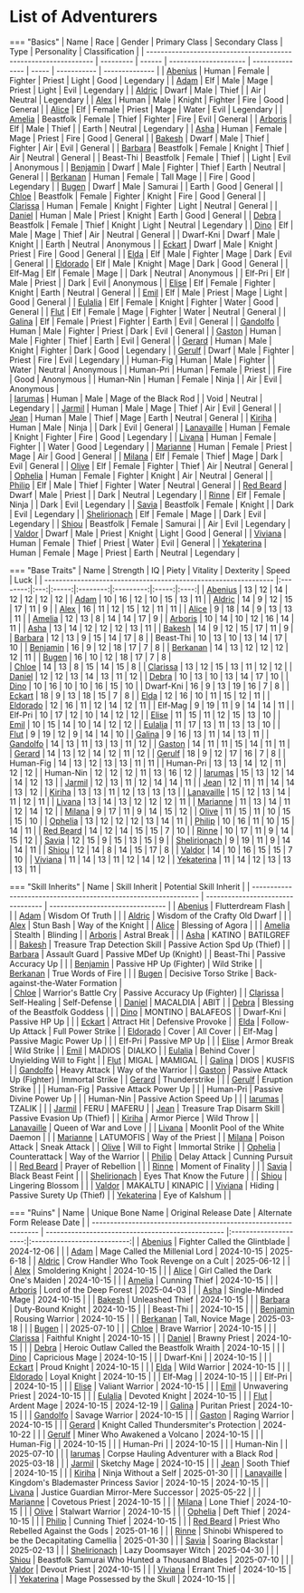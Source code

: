 # List of Adventurers

=== "Basics"
    | Name                                                            | Race      | Gender | Primary Class         | Secondary Class | Type  | Personality | Classification |
    | --------------------------------------------------------------- | --------- | ------ | --------------------- | --------------- | ----- | ----------- | -------------- |
    | [Abenius](./legendary-adventurers/details/Abenius.md)           | Human     | Female | Fighter               | Priest          | Light | Good        | Legendary      |
    | [Adam](./legendary-adventurers/details/Adam.md)                 | Elf       | Male   | Mage                  | Priest          | Light | Evil        | Legendary      |
    | [Aldric](./legendary-adventurers/details/Aldric.md)             | Dwarf     | Male   | Thief                 |                 | Air   | Neutral     | Legendary      |
    | [Alex](./general-adventurers/details/Alex.md)                   | Human     | Male   | Knight                | Fighter         | Fire  | Good        | General        |
    | [Alice](./legendary-adventurers/details/Alice.md)               | Elf       | Female | Priest                | Mage            | Water | Evil        | Legendary      |
    | [Amelia](./general-adventurers/details/Amelia.md)               | Beastfolk | Female | Thief                 | Fighter         | Fire  | Evil        | General        |
    | [Arboris](./legendary-adventurers/details/Arboris.md)           | Elf       | Male   | Thief                 |                 | Earth | Neutral     | Legendary      |
    | [Asha](./general-adventurers/details/Asha.md)                   | Human     | Female | Mage                  | Priest          | Fire  | Good        | General        |
    | [Bakesh](./general-adventurers/details/Bakesh.md)               | Dwarf     | Male   | Thief                 | Fighter         | Air   | Evil        | General        |
    | [Barbara](./general-adventurers/details/Barbara.md)             | Beastfolk | Female | Knight                | Thief           | Air   | Neutral     | General        |
    | Beast-Thi                                                       | Beastfolk | Female | Thief                 |                 | Light | Evil        | Anonymous      |
    | [Benjamin](./general-adventurers/details/Benjamin.md)           | Dwarf     | Male   | Fighter               | Thief           | Earth | Neutral     | General        |
    | [Berkanan](./legendary-adventurers/details/Berkanan.md)         | Human     | Female | Tall Mage             |                 | Fire  | Good        | Legendary      |
    | [Bugen](./general-adventurers/details/Bugen.md)                 | Dwarf     | Male   | Samurai               |                 | Earth | Good        | General        |
    | [Chloe](./general-adventurers/details/Chloe.md)                 | Beastfolk | Female | Fighter               | Knight          | Fire  | Good        | General        |
    | [Clarissa](./general-adventurers/details/Clarissa.md)           | Human     | Female | Knight                | Fighter         | Light | Neutral     | General        |
    | [Daniel](./general-adventurers/details/Daniel.md)               | Human     | Male   | Priest                | Knight          | Earth | Good        | General        |
    | [Debra](./legendary-adventurers/details/Debra.md)               | Beastfolk | Female | Thief                 | Knight          | Light | Neutral     | Legendary      |
    | [Dino](./general-adventurers/details/Dino.md)                   | Elf       | Male   | Mage                  | Thief           | Air   | Neutral     | General        |
    | Dwarf-Kni                                                       | Dwarf     | Male   | Knight                |                 | Earth | Neutral     | Anonymous      |
    | [Eckart](./general-adventurers/details/Eckart.md)               | Dwarf     | Male   | Knight                | Priest          | Fire  | Good        | General        |
    | [Elda](./general-adventurers/details/Elda.md)                   | Elf       | Male   | Fighter               | Mage            | Dark  | Evil        | General        |
    | [Eldorado](./general-adventurers/details/Eldorado.md)           | Elf       | Male   | Knight                | Mage            | Dark  | Good        | General        |
    | Elf-Mag                                                         | Elf       | Female | Mage                  |                 | Dark  | Neutral     | Anonymous      |
    | Elf-Pri                                                         | Elf       | Male   | Priest                |                 | Dark  | Evil        | Anonymous      |
    | [Elise](./general-adventurers/details/Elise.md)                 | Elf       | Female | Fighter               | Knight          | Earth | Neutral     | General        |
    | [Emil](./general-adventurers/details/Emil.md)                   | Elf       | Male   | Priest                | Mage            | Light | Good        | General        |
    | [Eulalia](./general-adventurers/details/Eulalia.md)             | Elf       | Female | Knight                | Fighter         | Water | Good        | General        |
    | [Flut](./general-adventurers/details/Flut.md)                   | Elf       | Female | Mage                  | Fighter         | Water | Neutral     | General        |
    | [Galina](./general-adventurers/details/Galina.md)               | Elf       | Female | Priest                | Fighter         | Earth | Evil        | General        |
    | [Gandolfo](./general-adventurers/details/Gandolfo.md)           | Human     | Male   | Fighter               | Priest          | Dark  | Evil        | General        |
    | [Gaston](./general-adventurers/details/Gaston.md)               | Human     | Male   | Fighter               | Thief           | Earth | Evil        | General        |
    | [Gerard](./legendary-adventurers/details/Gerard.md)             | Human     | Male   | Knight                | Fighter         | Dark  | Good        | Legendary      |
    | [Gerulf](./legendary-adventurers/details/Gerulf.md)             | Dwarf     | Male   | Fighter               | Priest          | Fire  | Evil        | Legendary      |
    | Human-Fig                                                       | Human     | Male   | Fighter               |                 | Water | Neutral     | Anonymous      |
    | Human-Pri                                                       | Human     | Female | Priest                |                 | Fire  | Good        | Anonymous      |
    | Human-Nin                                                       | Human     | Female | Ninja                 |                 | Air   | Evil        | Anonymous      |    
    | [Iarumas](./legendary-adventurers/details/Iarumas.md)           | Human     | Male   | Mage of the Black Rod |                 | Void  | Neutral     | Legendary      |
    | [Jarmil](./general-adventurers/details/Jarmil.md)               | Human     | Male   | Mage                  | Thief           | Air   | Evil        | General        |
    | [Jean](./general-adventurers/details/Jean.md)                   | Human     | Male   | Thief                 | Mage            | Earth | Neutral     | General        |
    | [Kiriha](./general-adventurers/details/Kiriha.md)               | Human     | Male   | Ninja                 |                 | Dark  | Evil        | General        |
    | [Lanavaille](./legendary-adventurers/details/Lanavaille.md)     | Human     | Female | Knight                | Fighter         | Fire  | Good        | Legendary      |
    | [Livana](./legendary-adventurers/details/Livana.md)             | Human     | Female | Fighter               |                 | Water | Good        | Legendary      |
    | [Marianne](./general-adventurers/details/Marianne.md)           | Human     | Female | Priest                | Mage            | Air   | Good        | General        |
    | [Milana](./general-adventurers/details/Milana.md)               | Elf       | Female | Thief                 | Mage            | Dark  | Evil        | General        |
    | [Olive](./general-adventurers/details/Olive.md)                 | Elf       | Female | Fighter               | Thief           | Air   | Neutral     | General        |
    | [Ophelia](./general-adventurers/details/Ophelia.md)             | Human     | Female | Fighter               | Knight          | Air   | Neutral     | General        |
    | [Philip](./general-adventurers/details/Philip.md)               | Elf       | Male   | Thief                 | Fighter         | Water | Neutral     | General        |
    | [Red Beard](./legendary-adventurers/details/Red-Beard.md)       | Dwarf     | Male   | Priest                |                 | Dark  | Neutral     | Legendary      |
    | [Rinne](./legendary-adventurers/details/Rinne.md)               | Elf       | Female | Ninja                 |                 | Dark  | Evil        | Legendary      |
    | [Savia](./legendary-adventurers/details/Savia.md)               | Beastfolk | Female | Knight                |                 | Dark  | Evil        | Legendary      |
    | [Shelirionach](./legendary-adventurers/details/Shelirionach.md) | Elf       | Female | Mage                  |                 | Dark  | Evil        | Legendary      |
    | [Shiou](./legendary-adventurers/details/Shiou.md)               | Beastfolk | Female | Samurai               |                 | Air   | Evil        | Legendary      |    
    | [Valdor](./general-adventurers/details/Valdor.md)               | Dwarf     | Male   | Priest                | Knight          | Light | Good        | General        |
    | [Viviana](./general-adventurers/details/Viviana.md)             | Human     | Female | Thief                 | Priest          | Water | Evil        | General        |
    | [Yekaterina](./legendary-adventurers/details/Yekaterina.md)     | Human     | Female | Mage                  | Priest          | Earth | Neutral     | Legendary      |

=== "Base Traits"
    | Name                                                            | Strength |  IQ | Piety | Vitality | Dexterity | Speed | Luck |
    | --------------------------------------------------------------- |:--------:|:---:|:-----:|:--------:|:---------:|:-----:|:----:|
    | [Abenius](./legendary-adventurers/details/Abenius.md)           |    13    |  12 |   14  |    12    |     12    |   12  |  12  |
    | [Adam](./legendary-adventurers/details/Adam.md)                 |    10    |  16 |   12  |    10    |     15    |   13  |  11  |
    | [Aldric](./legendary-adventurers/details/Aldric.md)             |    14    |  9  |   12  |    15    |     17    |   11  |   9  |
    | [Alex](./general-adventurers/details/Alex.md)                   |    16    |  11 |   12  |    15    |     12    |   11  |  11  |
    | [Alice](./legendary-adventurers/details/Alice.md)               |    9     |  18 |   14  |    9     |     13    |   13  |  11  |
    | [Amelia](./general-adventurers/details/Amelia.md)               |    12    |  13 |   8   |    14    |     14    |   17  |  9   |
    | [Arboris](./legendary-adventurers/details/Arboris.md)           |    10    |  14 |   10  |    12    |     16    |   14  |  11  |
    | [Asha](./general-adventurers/details/Asha.md)                   |    13    |  14 |   12  |    12    |     12    |   13  |  11  |
    | [Bakesh](./general-adventurers/details/Bakesh.md)               |    14    |  9  |   12  |    15    |     17    |   11  |  9   |
    | [Barbara](./general-adventurers/details/Barbara.md)             |    12    |  13 |   9   |    15    |     14    |   17  |  8   |
    | Beast-Thi                                                       |    10    |  13 |   10  |    13    |     14    |   17  |  10  |
    | [Benjamin](./general-adventurers/details/Benjamin.md)           |    16    |  9  |   12  |    18    |     17    |   7   |  8   |
    | [Berkanan](./legendary-adventurers/details/Berkanan.md)         |    14    |  13 |   12  |    12    |     12    |   12  |  11  |
    | [Bugen](./general-adventurers/details/Bugen.md)                 |    16    |  10 |   12  |    18    |     17    |   7   |  8   |        
    | [Chloe](./general-adventurers/details/Chloe.md)                 |    14    |  13 |   8   |    15    |     14    |   15  |  8   |
    | [Clarissa](./general-adventurers/details/Clarissa.md)           |    13    |  12 |   15  |    13    |     11    |   12  |  12  |
    | [Daniel](./general-adventurers/details/Daniel.md)               |    12    |  12 |   13  |    14    |     13    |   11  |  12  |
    | [Debra](./legendary-adventurers/details/Debra.md)               |    10    |  13 |   10  |    13    |     14    |   17  |  10  |
    | [Dino](./general-adventurers/details/Dino.md)                   |    10    |  16 |   10  |    10    |     16    |   15  |  10  |
    | Dwarf-Kni                                                       |    16    |  9  |   13  |    19    |     16    |   7   |  8   |
    | [Eckart](./general-adventurers/details/Eckart.md)               |    18    |  9  |   13  |    18    |     15    |   7   |  8   |
    | [Elda](./general-adventurers/details/Elda.md)                   |    12    |  16 |   10  |    11    |     15    |   12  |  11  |
    | [Eldorado](./general-adventurers/details/Eldorado.md)           |    12    |  16 |   11  |    12    |     14    |   12  |  11  |
    | Elf-Mag                                                         |    9     |  19 |   11  |    9     |     14    |   14  |  11  |
    | Elf-Pri                                                         |    10    |  17 |   12  |    10    |     14    |   12  |  12  |
    | [Elise](./general-adventurers/details/Elise.md)                 |    11    |  15 |   11  |    12    |     15    |   13  |  10  |
    | [Emil](./general-adventurers/details/Emil.md)                   |    10    |  15 |   14  |    10    |     14    |   12  |  12  |
    | [Eulalia](./general-adventurers/details/Eulalia.md)             |    11    |  17 |   13  |    11    |     13    |   13  |  10  |
    | [Flut](./general-adventurers/details/Flut.md)                   |    9     |  19 |   12  |    9     |     14    |   14  |  10  |
    | [Galina](./general-adventurers/details/Galina.md)               |    9     |  16 |   13  |    11    |     14    |   13  |  11  |
    | [Gandolfo](./general-adventurers/details/Gandolfo.md)           |    14    |  13 |   11  |    13    |     13    |   11  |  12  |
    | [Gaston](./general-adventurers/details/Gaston.md)               |    14    |  11 |   11  |    15    |     14    |   11  |  11  |
    | [Gerard](./legendary-adventurers/details/Gerard.md)             |    14    |  13 |   12  |    14    |     12    |   11  |  12  |
    | [Gerulf](./legendary-adventurers/details/Gerulf.md)             |    18    |  9  |   12  |    17    |     16    |   7   |  8   |
    | Human-Fig                                                       |    14    |  13 |   12  |    13    |     13    |   11  |  11  |
    | Human-Pri                                                       |    13    |  13 |   14  |    12    |     11    |   12  |  12  |
    | Human-Nin                                                       |    12    |  12 |   12  |    11    |     13    |   16  |  12  |
    | [Iarumas](./legendary-adventurers/details/Iarumas.md)           |    15    |  13 |   12  |    14    |     14    |   12  |  13  |
    | [Jarmil](./general-adventurers/details/Jarmil.md)               |    12    |  13 |   11  |    12    |     14    |   14  |  11  |
    | [Jean](./general-adventurers/details/Jean.md)                   |    12    |  11 |   11  |    14    |     14    |   13  |  12  |
    | [Kiriha](./general-adventurers/details/Kiriha.md)               |    13    |  13 |   11  |    12    |     13    |   13  |  13  |
    | [Lanavaille](./legendary-adventurers/details/Lanavaille.md)     |    15    |  12 |   13  |    14    |     11    |   12  |  11  |
    | [Livana](./legendary-adventurers/details/Livana.md)             |    13    |  14 |   13  |    12    |     12    |   12  |  11  |
    | [Marianne](./general-adventurers/details/Marianne.md)           |    11    |  13 |   14  |    11    |     12    |   14  |  12  |
    | [Milana](./general-adventurers/details/Milana.md)               |    9     |  17 |   11  |    9     |     14    |   15  |  12  |
    | [Olive](./general-adventurers/details/Olive.md)                 |    11    |  15 |   11  |    10    |     15    |   15  |  10  |
    | [Ophelia](./general-adventurers/details/Ophelia.md)             |    13    |  12 |   12  |    12    |     13    |   14  |  11  |
    | [Philip](./general-adventurers/details/Philip.md)               |    10    |  16 |   11  |    10    |     15    |   14  |  11  |
    | [Red Beard](./legendary-adventurers/details/Red-Beard.md)       |    14    |  12 |   14  |    15    |     15    |   7   |  10  |
    | [Rinne](./legendary-adventurers/details/Rinne.md)               |    10    |  17 |   11  |    9     |     14    |   15  |  12  |
    | [Savia](./legendary-adventurers/details/Savia.md)               |    12    |  15 |   9   |    15    |     13    |   15  |  9   |
    | [Shelirionach](./legendary-adventurers/details/Shelirionach.md) |    9     |  19 |   11  |    9     |     14    |   14  |  11  |
    | [Shiou](./legendary-adventurers/details/Shiou.md)               |    12    |  14 |   8   |    14    |     15    |   17  |  8   |
    | [Valdor](./general-adventurers/details/Valdor.md)               |    14    |  10 |   16  |    15    |     15    |   7   |  10  |
    | [Viviana](./general-adventurers/details/Viviana.md)             |    11    |  14 |   13  |    11    |     12    |   14  |  12  |
    | [Yekaterina](./legendary-adventurers/details/Yekaterina.md)     |    11    |  14 |   12  |    13    |     13    |   13  |  11  |

=== "Skill Inherits" 
    | Name                                                            | Skill Inherit                     | Potential Skill Inherit          |
    | --------------------------------------------------------------- | --------------------------------- | -------------------------------- |
    | [Abenius](./legendary-adventurers/details/Abenius.md)           | Flutterdream Flash                |                                  |
    | [Adam](./legendary-adventurers/details/Adam.md)                 | Wisdom Of Truth                   |                                  |
    | [Aldric](./legendary-adventurers/details/Aldric.md)             | Wisdom of the Crafty Old Dwarf    |                                  |
    | [Alex](./general-adventurers/details/Alex.md)                   | Stun Bash                         | Way of the Knight                |
    | [Alice](./legendary-adventurers/details/Alice.md)               | Blessing of Agora                 |                                  |
    | [Amelia](./general-adventurers/details/Amelia.md)               | Stealth                           | Blinding                         |
    | [Arboris](./legendary-adventurers/details/Arboris.md)           | Astral Break                      |                                  |
    | [Asha](./general-adventurers/details/Asha.md)                   | KATINO                            | BATILGREF                        |
    | [Bakesh](./general-adventurers/details/Bakesh.md)               | Treasure Trap Detection Skill     | Passive Action Spd Up (Thief)    |
    | [Barbara](./general-adventurers/details/Barbara.md)             | Assault Guard                     | Passive MDef Up (Knight)         |
    | Beast-Thi                                                       | Passive Accuracy Up               |                                  |
    | [Benjamin](./general-adventurers/details/Benjamin.md)           | Passive HP Up (Fighter)           | Wild Strike                      |
    | [Berkanan](./legendary-adventurers/details/Berkanan.md)         | True Words of Fire                |                                  |
    | [Bugen](./general-adventurers/details/Bugen.md)                 | Decisive Torso Strike             | Back-against-the-Water Formation |    
    | [Chloe](./general-adventurers/details/Chloe.md)                 | Warrior's Battle Cry              | Passive Accuracy Up (Fighter)    |
    | [Clarissa](./general-adventurers/details/Clarissa.md)           | Self-Healing                      | Self-Defense                     |
    | [Daniel](./general-adventurers/details/Daniel.md)               | MACALDIA                          | ABIT                             |
    | [Debra](./legendary-adventurers/details/Debra.md)               | Blessing of the Beastfolk Goddess |                                  |
    | [Dino](./general-adventurers/details/Dino.md)                   | MONTINO                           | BALAFEOS                         |
    | Dwarf-Kni                                                       | Passive HP Up                     |                                  |
    | [Eckart](./general-adventurers/details/Eckart.md)               | Attract Hit                       | Defensive Provoke                |
    | [Elda](./general-adventurers/details/Elda.md)                   | Follow-Up Attack                  | Full Power Strike                |
    | [Eldorado](./general-adventurers/details/Eldorado.md)           | Cover                             | All Cover                        |
    | Elf-Mag                                                         | Passive Magic Power Up            |                                  |
    | Elf-Pri                                                         | Passive MP Up                     |                                  |
    | [Elise](./general-adventurers/details/Elise.md)                 | Armor Break                       | Wild Strike                      |
    | [Emil](./general-adventurers/details/Emil.md)                   | MADIOS                            | DIALKO                           |
    | [Eulalia](./general-adventurers/details/Eulalia.md)             | Behind Cover                      | Unyielding Will to Fight         |
    | [Flut](./general-adventurers/details/Flut.md)                   | MIGAL                             | MAMIGAL                          |
    | [Galina](./general-adventurers/details/Galina.md)               | DIOS                              | KUSFIS                           |
    | [Gandolfo](./general-adventurers/details/Gandolfo.md)           | Heavy Attack                      | Way of the Warrior               |
    | [Gaston](./general-adventurers/details/Gaston.md)               | Passive Attack Up (Fighter)       | Immortal Strike                  |
    | [Gerard](./legendary-adventurers/details/Gerard.md)             | Thunderstrike                     |                                  |
    | [Gerulf](./legendary-adventurers/details/Gerulf.md)             | Eruption Strike                   |                                  |
    | Human-Fig                                                       | Passive Attack Power Up           |                                  |
    | Human-Pri                                                       | Passive Divine Power Up           |                                  |
    | Human-Nin                                                       | Passive Action Speed Up           |                                  |
    | [Iarumas](./legendary-adventurers/details/Iarumas.md)           | TZALIK                            |                                  |
    | [Jarmil](./general-adventurers/details/Jarmil.md)               | FERU                              | MAFERU                           |
    | [Jean](./general-adventurers/details/Jean.md)                   | Treasure Trap Disarm Skill        | Passive Evasion Up (Thief)       |
    | [Kiriha](./general-adventurers/details/Kiriha.md)               | Armor Pierce                      | Wild Throw                       |
    | [Lanavaille](./legendary-adventurers/details/Lanavaille.md)     | Queen of War and Love             |                                  |
    | [Livana](./legendary-adventurers/details/Livana.md)             | Moonlit Pool of the White Daemon  |                                  |
    | [Marianne](./general-adventurers/details/Marianne.md)           | LATUMOFIS                         | Way of the Priest                |
    | [Milana](./general-adventurers/details/Milana.md)               | Poison Attack                     | Sneak Attack                     |
    | [Olive](./general-adventurers/details/Olive.md)                 | Will to Fight                     | Immortal Strike                  |
    | [Ophelia](./general-adventurers/details/Ophelia.md)             | Counterattack                     | Way of the Warrior               |
    | [Philip](./general-adventurers/details/Philip.md)               | Delay Attack                      | Cunning Pursuit                  |
    | [Red Beard](./legendary-adventurers/details/Red-Beard.md)       | Prayer of Rebellion               |                                  |
    | [Rinne](./legendary-adventurers/details/Rinne.md)               | Moment of Finality                |                                  |
    | [Savia](./legendary-adventurers/details/Savia.md)               | Black Beast Feint                 |                                  |
    | [Shelirionach](./legendary-adventurers/details/Shelirionach.md) | Eyes That Know the Future         |                                  |
    | [Shiou](./legendary-adventurers/details/Shiou.md)               | Lingering Blossom                 |                                  |
    | [Valdor](./general-adventurers/details/Valdor.md)               | MAKALTU                           | KINAPIC                          |
    | [Viviana](./general-adventurers/details/Viviana.md)             | Hiding                            | Passive Surety Up (Thief)        |
    | [Yekaterina](./legendary-adventurers/details/Yekaterina.md)     | Eye of Kalshum                    |                                  |

=== "Ruins"
    | Name                                                            | Unique Bone Name                                  | Original Release Date | Alternate Form Release Date |
    | --------------------------------------------------------------- | ------------------------------------------------- |:---------------------:|:---------------------------:|
    | [Abenius](./legendary-adventurers/details/Abenius.md)           | Fighter Called the Glintblade                     |       2024-12-06      |                             |
    | [Adam](./legendary-adventurers/details/Adam.md)                 | Mage Called the Millenial Lord                    |       2024-10-15      |        2025-6-18            |
    | [Aldric](./legendary-adventurers/details/Aldric.md)             | Crow Handler Who Took Revenge on a Cult           |       2025-06-12      |                             |
    | [Alex](./general-adventurers/details/Alex.md)                   | Smoldering Knight                                 |       2024-10-15      |                             |
    | [Alice](./legendary-adventurers/details/Alice.md)               | Girl Called the Dark One's Maiden                 |       2024-10-15      |                             |
    | [Amelia](./general-adventurers/details/Amelia.md)               | Cunning Thief                                     |       2024-10-15      |                             |
    | [Arboris](./legendary-adventurers/details/Arboris.md)           | Lord of the Deep Forest                           |       2025-04-03      |                             |
    | [Asha](./general-adventurers/details/Asha.md)                   | Single-Minded Mage                                |       2024-10-15      |                             |
    | [Bakesh](./general-adventurers/details/Bakesh.md)               | Unleashed Thief                                   |       2024-10-15      |                             |
    | [Barbara](./general-adventurers/details/Barbara.md)             | Duty-Bound Knight                                 |       2024-10-15      |                             |
    | Beast-Thi                                                       |                                                   |       2024-10-15      |                             |
    | [Benjamin](./general-adventurers/details/Benjamin.md)           | Rousing Warrior                                   |       2024-10-15      |                             |
    | [Berkanan](./legendary-adventurers/details/Berkanan.md)         | Tall, Novice Mage                                 |       2025-03-18      |                             |
    | [Bugen](./general-adventurers/details/Bugen.md)                 |                                                   |       2025-07-10      |                             |
    | [Chloe](./general-adventurers/details/Chloe.md)                 | Brave Warrior                                     |       2024-10-15      |                             |
    | [Clarissa](./general-adventurers/details/Clarissa.md)           | Faithful Knight                                   |       2024-10-15      |                             |
    | [Daniel](./general-adventurers/details/Daniel.md)               | Brawny Priest                                     |       2024-10-15      |                             |
    | [Debra](./legendary-adventurers/details/Debra.md)               | Heroic Outlaw Called the Beastfolk Wraith         |       2024-10-15      |                             |
    | [Dino](./general-adventurers/details/Dino.md)                   | Capricious Mage                                   |       2024-10-15      |                             |
    | Dwarf-Kni                                                       |                                                   |       2024-10-15      |                             |
    | [Eckart](./general-adventurers/details/Eckart.md)               | Proud Knight                                      |       2024-10-15      |                             |
    | [Elda](./general-adventurers/details/Elda.md)                   | Wild Warrior                                      |       2024-10-15      |                             |
    | [Eldorado](./general-adventurers/details/Eldorado.md)           | Loyal Knight                                      |       2024-10-15      |                             |
    | Elf-Mag                                                         |                                                   |       2024-10-15      |                             |
    | Elf-Pri                                                         |                                                   |       2024-10-15      |                             |
    | [Elise](./general-adventurers/details/Elise.md)                 | Valiant Warrior                                   |       2024-10-15      |                             |
    | [Emil](./general-adventurers/details/Emil.md)                   | Unwavering Priest                                 |       2024-10-15      |                             |
    | [Eulalia](./general-adventurers/details/Eulalia.md)             | Devoted Knight                                    |       2024-10-15      |                             |
    | [Flut](./general-adventurers/details/Flut.md)                   | Ardent Mage                                       |       2024-10-15      |          2024-12-19         |
    | [Galina](./general-adventurers/details/Galina.md)               | Puritan Priest                                    |       2024-10-15      |                             |
    | [Gandolfo](./general-adventurers/details/Gandolfo.md)           | Savage Warrior                                    |       2024-10-15      |                             |
    | [Gaston](./general-adventurers/details/Gaston.md)               | Raging Warrior                                    |       2024-10-15      |                             |
    | [Gerard](./legendary-adventurers/details/Gerard.md)             | Knight Called Thundersmiter's Protection          |       2024-10-22      |                             |
    | [Gerulf](./legendary-adventurers/details/Gerulf.md)             | Miner Who Awakened a Volcano                      |       2024-10-15      |                             |
    | Human-Fig                                                       |                                                   |       2024-10-15      |                             |
    | Human-Pri                                                       |                                                   |       2024-10-15      |                             |
    | Human-Nin                                                       |                                                   |       2025-07-10      |                             |
    | [Iarumas](./legendary-adventurers/details/Iarumas.md)           | Corpse Hauling Adventurer with a Black Rod        |       2025-03-18      |                             |
    | [Jarmil](./general-adventurers/details/Jarmil.md)               | Sketchy Mage                                      |       2024-10-15      |                             |
    | [Jean](./general-adventurers/details/Jean.md)                   | Sooth Thief                                       |       2024-10-15      |                             |
    | [Kiriha](./general-adventurers/details/Kiriha.md)               | Ninja Without a Self                              |       2025-01-30      |                             |
    | [Lanavaille](./legendary-adventurers/details/Lanavaille.md)     | Kingdom's Blademaster Princess Savior             |       2024-10-15      |          2024-10-15         |
    | [Livana](./legendary-adventurers/details/Livana.md)             | Justice Guardian Mirror-Mere Successor            |       2025-05-22      |                             |
    | [Marianne](./general-adventurers/details/Marianne.md)           | Covetous Priest                                   |       2024-10-15      |                             |
    | [Milana](./general-adventurers/details/Milana.md)               | Lone Thief                                        |       2024-10-15      |                             |
    | [Olive](./general-adventurers/details/Olive.md)                 | Stalwart Warrior                                  |       2024-10-15      |                             |
    | [Ophelia](./general-adventurers/details/Ophelia.md)             | Deft Thief                                        |       2024-10-15      |                             |
    | [Philip](./general-adventurers/details/Philip.md)               | Cunning Thief                                     |       2024-10-15      |                             |
    | [Red Beard](./legendary-adventurers/details/Red-Beard.md)       | Priest Who Rebelled Against the Gods              |       2025-01-16      |                             |
    | [Rinne](./legendary-adventurers/details/Rinne.md)               | Shinobi Whispered to be the Decapitating Camellia |       2025-01-30      |                             |
    | [Savia](./legendary-adventurers/details/Savia.md)               | Soaring Blackstar                                 |       2025-02-13      |                             |
    | [Shelirionach](./legendary-adventurers/details/Shelirionach.md) | Lazy Doomsayer Witch                              |       2025-04-30      |                             |
    | [Shiou](./legendary-adventurers/details/Shiou.md)               | Beastfolk Samurai Who Hunted a Thousand Blades    |       2025-07-10      |                             |
    | [Valdor](./general-adventurers/details/Valdor.md)               | Devout Priest                                     |       2024-10-15      |                             |
    | [Viviana](./general-adventurers/details/Viviana.md)             | Errant Thief                                      |       2024-10-15      |                             |
    | [Yekaterina](./legendary-adventurers/details/Yekaterina.md)     | Mage Possessed by the Skull                       |       2024-10-15      |                             |
